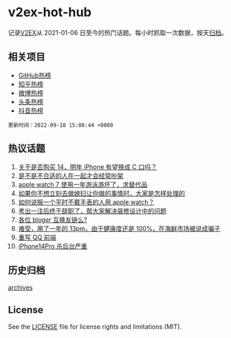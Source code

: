 # v2ex-hot-hub

 记录[V2EX](https://www.v2ex.com/)从 2021-01-06 日至今的热门话题。每小时抓取一次数据，按天[归档](archives)。
 
 ## 相关项目

- [GitHub热榜](https://github.com/snaildev/github-hot-hub)
- [知乎热榜](https://github.com/snaildev/zhihu-hot-hub)
- [微博热榜](https://github.com/snaildev/weibo-hot-hub)
- [头条热榜](https://github.com/snaildev/toutiao-hot-hub)
- [抖音热榜](https://github.com/snaildev/douyin-hot-hub)


 `更新时间：2022-09-18 15:08:44 +0800`

## 热议话题

1. [关于是否购买 14，明年 iPhone 有望换成 C 口吗？](https://www.v2ex.com/t/880850)
1. [是不是不合适的人在一起才会经常吵架](https://www.v2ex.com/t/880853)
1. [apple watch 7 使用一年游泳游坏了，求替代品](https://www.v2ex.com/t/880807)
1. [如果你不想立刻去做媳妇让你做的事情时，大家是怎样处理的](https://www.v2ex.com/t/880897)
1. [如何说服一个平时不戴手表的人用 apple watch？](https://www.v2ex.com/t/880950)
1. [考出一注后终于辞职了，帮大家解决装修设计中的问题](https://www.v2ex.com/t/880894)
1. [各位 bloger 互换友链么?](https://www.v2ex.com/t/880945)
1. [难受，用了一年的 13pm，由于健康度还是 100%，在海鲜市场被说成骗子](https://www.v2ex.com/t/881004)
1. [重写 QQ 前端](https://www.v2ex.com/t/880869)
1. [iPhone14Pro 杀后台严重](https://www.v2ex.com/t/880914)

## 历史归档

[archives](archives)

## License

See the [LICENSE](LICENSE) file for license rights and limitations (MIT).
